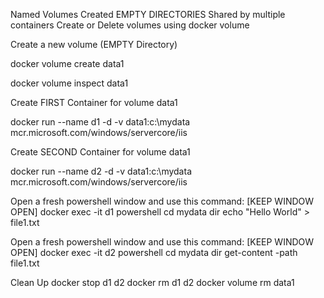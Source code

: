 Named Volumes
   Created EMPTY DIRECTORIES 
   Shared by multiple containers
   Create or Delete volumes using docker volume

Create a new volume (EMPTY Directory)

 docker volume create data1

 docker volume inspect data1

Create FIRST Container for volume data1
  
 docker run --name d1 -d -v data1:c:\mydata mcr.microsoft.com/windows/servercore/iis 

Create SECOND Container for volume data1
  
 docker run --name d2 -d -v data1:c:\mydata mcr.microsoft.com/windows/servercore/iis 

Open a fresh powershell window and use this command: [KEEP WINDOW OPEN]
 docker exec -it d1 powershell
 cd mydata
 dir 
 echo "Hello World" > file1.txt 

Open a fresh powershell window and use this command: [KEEP WINDOW OPEN]
 docker exec -it d2 powershell
 cd mydata
 dir
 get-content -path file1.txt

Clean Up
docker stop d1 d2
docker rm d1 d2
docker volume rm data1